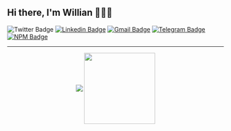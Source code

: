 ## Hi there, I'm Willian 👋🚀🎵


![Twitter Badge](https://img.shields.io/badge/-@m0vibe-3370cc?style=flat&labelColor=3370cc&logo=twitter&logoColor=white&link=https://twitter.com/m0vibe)
[![Linkedin Badge](https://img.shields.io/badge/-willianribeiroangelo-3370cc?style=flat&logo=Linkedin&logoColor=white&link=https://linkedin.com/in/willianribeiroangelo)][linkedin]
[![Gmail Badge](https://img.shields.io/badge/-agfoccus@gmail.com-3370cc?style=flat&logo=Gmail&logoColor=white&link=mailto:agfoccus@gmail.com)][mail]
[![Telegram Badge](https://img.shields.io/badge/-@movibe-3370cc?style=flat&logo=Telegram&logoColor=white&link=https://t.me/movibe)][telegram]
[![NPM Badge](https://img.shields.io/badge/-@movibe-3370cc?style=flat&logo=npm&logoColor=white&link=https://www.npmjs.com/~movibe)][npm]

-------

<p align="center">
  <img
      align="center"
      src="https://github-readme-stats.vercel.app/api/top-langs/?username=movibe&layout=compact"
    />
  <img
      align="center"
      height="165"
      src="https://github-readme-stats.vercel.app/api?username=movibe&count_private=true&show_icons=true&custom_title=Github%20Status&hide=issues"
    />
</p>

[telegram]: https://t.me/movibe
[twitter]: https://twitter.com/m0vibe
[instagram]: https://instagram.com/movibe
[linkedin]: https://linkedin.com/in/willianribeiroangelo
[mail]: mailto:agfoccus@gmail.com
[npm]: https://www.npmjs.com/~movibe
